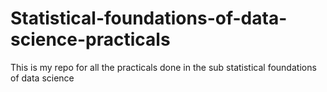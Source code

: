 # Statistical-foundations-of-data-science-practicals
This is my repo for all the practicals done in the sub statistical foundations of data science
